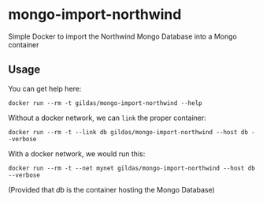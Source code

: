 # mongo-import-northwind
Simple Docker to import the Northwind Mongo Database into a Mongo container

## Usage

You can get help here:  
```console
docker run --rm -t gildas/mongo-import-northwind --help
```

Without a docker network, we can `link` the proper container:  
```console
docker run --rm -t --link db gildas/mongo-import-northwind --host db --verbose
```

With a docker network, we would run this:
```console
docker run --rm -t --net mynet gildas/mongo-import-northwind --host db --verbose
```

(Provided that _db_ is the container hosting the Mongo Database)


